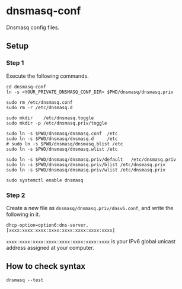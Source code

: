 # dnsmasq-conf
Dnsmasq config files.

## Setup
### Step 1
Execute the following commands.

```shell
cd dnsmasq-conf
ln -s <YOUR_PRIVATE_DNSMASQ_CONF_DIR> $PWD/dnsmasq/dnsmasq.priv

sudo rm /etc/dnsmasq.conf
sudo rm -r /etc/dnsmasq.d

sudo mkdir    /etc/dnsmasq.toggle
sudo mkdir -p /etc/dnsmasq.priv/toggle

sudo ln -s $PWD/dnsmasq/dnsmasq.conf  /etc
sudo ln -s $PWD/dnsmasq/dnsmasq.d     /etc
# sudo ln -s $PWD/dnsmasq/dnsmasq.blist /etc
sudo ln -s $PWD/dnsmasq/dnsmasq.wlist /etc

sudo ln -s $PWD/dnsmasq/dnsmasq.priv/default   /etc/dnsmasq.priv
sudo ln -s $PWD/dnsmasq/dnsmasq.priv/blist /etc/dnsmasq.priv
sudo ln -s $PWD/dnsmasq/dnsmasq.priv/wlist /etc/dnsmasq.priv

sudo systemctl enable dnsmasq
```

### Step 2
Create a new file as `dnsmasq/dnsmasq.priv/dnsv6.conf`, and write the following in it.

```
dhcp-option=option6:dns-server,[xxxx:xxxx:xxxx:xxxx:xxxx:xxxx:xxxx:xxxx]
```

`xxxx:xxxx:xxxx:xxxx:xxxx:xxxx:xxxx:xxxx` is your IPv6 global unicast address assigned at your computer.

## How to check syntax
```
dnsmasq --test
```

